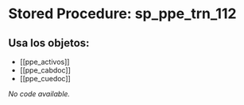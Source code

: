 # Stored Procedure: sp_ppe_trn_112

## Usa los objetos:
- [[ppe_activos]]
- [[ppe_cabdoc]]
- [[ppe_cuedoc]]

*No code available.*
